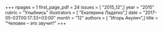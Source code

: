+++
npages = 1
first_page_pdf = 24
issues = [ "2015_12",]
year = "2015"
rubric = "Улыбнись"
illustrators = [ "Екатерина Ладатко",]
date = "2017-05-03T00:17:33+03:00"
month = "12"
authors = [ "Игорь Акулич",]
title = "Человек – это звучит!"
+++
